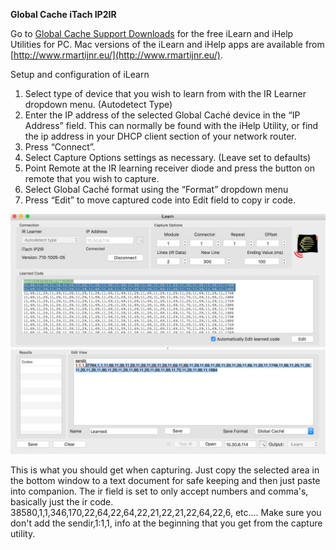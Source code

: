 **Global Cache iTach IP2IR**

Go to [Global Cache Support Downloads](https://www.globalcache.com/downloads/) for the free iLearn and iHelp Utilities for PC.
Mac versions of the iLearn and iHelp apps are available from [http://www.rmartijnr.eu/](http://www.rmartijnr.eu/).

Setup and configuration of iLearn

1. Select type of device that you wish to learn from with the IR Learner dropdown menu. (Autodetect Type)
2. Enter the IP address of the selected Global Caché device in the “IP Address” field. This can normally be found with the iHelp Utility, or find the ip address in your DHCP client section of your network router.
3. Press “Connect”.
4. Select Capture Options settings as necessary. (Leave set to defaults)
5. Point Remote at the IR learning receiver diode and press the button on remote that you wish to capture.
6. Select Global Caché format using the “Format” dropdown menu
7. Press “Edit” to move captured code into Edit field to copy ir code.

![iLearn](images/iLearn.jpg?raw=true "iLearn")

This is what you should get when capturing. Just copy the selected area in the bottom window to a text document for safe keeping and then just paste into companion. The ir field is set to only accept numbers and comma's, basically just the ir code. 38580,1,1,346,170,22,64,22,64,22,21,22,21,22,64,22,6, etc.... Make sure you don't add the sendir,1:1,1, info at the beginning that you get from the capture utility.
